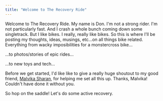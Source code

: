 ```yaml
---
title: "Welcome to The Recovery Ride"
---
```


Welcome to The Recovery Ride.  My name is Don.  I'm not a strong rider.  I'm not particularly fast.  And I crash a whole bunch coming down some singletrack.  But I like bikes.  I really, really like bikes.  So this is where I'll be posting my thoughts, ideas, musings, etc...on all things bike related.  Everything from wacky imposibilities for a monstercross bike...

...to photos/stories of epic rides...

...to new toys and tech...  

Before we get started, I'd like like to give a really huge shoutout to my good friend, [Malvika Sharan], for helping me set all this up.  Thanks, Malvika!  Couldn't have done it without you.

So hop on the saddle!  Let's do some active recovery.

[Malvika Sharan]: https://twitter.com/malvikasharan?lang=en
